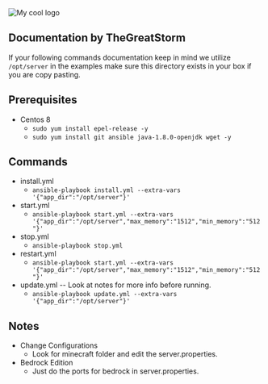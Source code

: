 <img src="https://www.logaster.com/blog/wp-content/uploads/2020/06/image14-3.png" alt="My cool logo"/>

## Documentation by TheGreatStorm
If your following commands documentation keep in mind we utilize `/opt/server` in the examples make sure this directory exists in your box if you are copy pasting.

## Prerequisites
* Centos 8
    * `sudo yum install epel-release -y`
    * `sudo yum install git ansible java-1.8.0-openjdk wget -y`

## Commands
* install.yml
  * `ansible-playbook install.yml --extra-vars '{"app_dir":"/opt/server"}'`
* start.yml
  * `ansible-playbook start.yml --extra-vars '{"app_dir":"/opt/server","max_memory":"1512","min_memory":"512"}'`
* stop.yml
  * `ansible-playbook stop.yml`
* restart.yml
  * `ansible-playbook start.yml --extra-vars '{"app_dir":"/opt/server","max_memory":"1512","min_memory":"512"}'`
* update.yml -- Look at notes for more info before running.
  * `ansible-playbook update.yml --extra-vars '{"app_dir":"/opt/server"}'`
  
  
## Notes
* Change Configurations
    * Look for minecraft folder and edit the server.properties.
* Bedrock Edition
    * Just do the ports for bedrock in server.properties.
